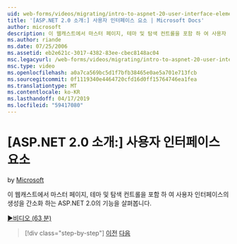 ```yaml
---
uid: web-forms/videos/migrating/intro-to-aspnet-20-user-interface-elements
title: '[ASP.NET 2.0 소개:] 사용자 인터페이스 요소 | Microsoft Docs'
author: microsoft
description: 이 웹캐스트에서 마스터 페이지, 테마 및 탐색 컨트롤을 포함 하 여 사용자 인터페이스의 생성을 간소화 하는 ASP.NET 2.0의 기능을 살펴봅니다.
ms.author: riande
ms.date: 07/25/2006
ms.assetid: eb2e621c-3017-4382-83ee-cbec8148ac04
msc.legacyurl: /web-forms/videos/migrating/intro-to-aspnet-20-user-interface-elements
msc.type: video
ms.openlocfilehash: a0a7ca569bc5d1f7bfb38465e0ae5a701e713fcb
ms.sourcegitcommit: 0f1119340e4464720cfd16d0ff15764746ea1fea
ms.translationtype: MT
ms.contentlocale: ko-KR
ms.lasthandoff: 04/17/2019
ms.locfileid: "59417080"
---
```

# <a name="intro-to-aspnet-20-user-interface-elements"></a>[ASP.NET 2.0 소개:] 사용자 인터페이스 요소

by [Microsoft](https://github.com/microsoft)

이 웹캐스트에서 마스터 페이지, 테마 및 탐색 컨트롤을 포함 하 여 사용자 인터페이스의 생성을 간소화 하는 ASP.NET 2.0의 기능을 살펴봅니다.

[&#9654;비디오 (63 분)](https://channel9.msdn.com/Blogs/ASP-NET-Site-Videos/intro-to-aspnet-20-user-interface-elements)

> [!div class="step-by-step"]
> [이전](intro-to-aspnet-20-aspnet-20-fundamentals.md)
> [다음](migrating-from-classic-asp-to-aspnet.md)
